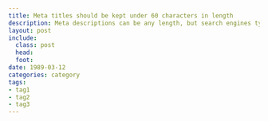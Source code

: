 ```yaml
---
title: Meta titles should be kept under 60 characters in length
description: Meta descriptions can be any length, but search engines typically truncate descriptions longer than 160 characters, so it's best to keep them under 160.
layout: post
include:
  class: post
  head:
  foot:
date: 1989-03-12
categories: category
tags:
- tag1
- tag2
- tag3
---
```


